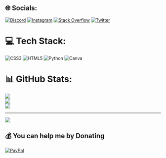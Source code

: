## 🌐 Socials:
[![Discord](https://img.shields.io/badge/Discord-%237289DA.svg?logo=discord&logoColor=white)](htttps://discord.gg/gcBUx9k6DN) [![Instagram](https://img.shields.io/badge/Instagram-%23E4405F.svg?logo=Instagram&logoColor=white)](https://instagram.com/0lluiscarlos) [![Stack Overflow](https://img.shields.io/badge/-Stackoverflow-FE7A16?logo=stack-overflow&logoColor=white)](https://stackoverflow.com/users/19913669) [![Twitter](https://img.shields.io/badge/Twitter-%231DA1F2.svg?logo=Twitter&logoColor=white)](https://twitter.com/luiscgomes88) 

# 💻 Tech Stack:
![CSS3](https://img.shields.io/badge/css3-%231572B6.svg?style=for-the-badge&logo=css3&logoColor=white) ![HTML5](https://img.shields.io/badge/html5-%23E34F26.svg?style=for-the-badge&logo=html5&logoColor=white) ![Python](https://img.shields.io/badge/python-3670A0?style=for-the-badge&logo=python&logoColor=ffdd54) ![Canva](https://img.shields.io/badge/Canva-%2300C4CC.svg?style=for-the-badge&logo=Canva&logoColor=white)
# 📊 GitHub Stats:
![](https://github-readme-stats.vercel.app/api?username=LuisGomes18&theme=dracula&hide_border=false&include_all_commits=true&count_private=true)<br/>
![](https://github-readme-streak-stats.herokuapp.com/?user=LuisGomes18&theme=dracula&hide_border=false)<br/>
![](https://github-readme-stats.vercel.app/api/top-langs/?username=LuisGomes18&theme=dracula&hide_border=false&include_all_commits=true&count_private=true&layout=compact)

---
[![](https://visitcount.itsvg.in/api?id=LuisGomes18&icon=4&color=10)](https://visitcount.itsvg.in)

  ## 💰 You can help me by Donating
  [![PayPal](https://img.shields.io/badge/PayPal-00457C?style=for-the-badge&logo=paypal&logoColor=white)](https://paypal.me/paypal.me/gomes570) 

  
<!-- Proudly created with GPRM ( https://gprm.itsvg.in ) -->
